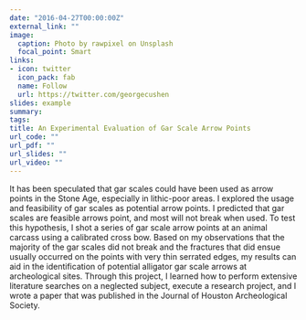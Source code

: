 ```yaml
---
date: "2016-04-27T00:00:00Z"
external_link: ""
image:
  caption: Photo by rawpixel on Unsplash
  focal_point: Smart
links:
- icon: twitter
  icon_pack: fab
  name: Follow
  url: https://twitter.com/georgecushen
slides: example
summary: 
tags:
title: An Experimental Evaluation of Gar Scale Arrow Points
url_code: ""
url_pdf: ""
url_slides: ""
url_video: ""
---
```


It has been speculated that gar scales could have been used as arrow points in the Stone Age, especially in lithic-poor areas. I explored the usage and feasibility of gar scales as potential arrow points. I predicted that gar scales are feasible arrows point, and most will not break when used. To test this hypothesis, I shot a series of gar scale arrow points at an animal carcass using a calibrated cross bow. Based on my observations that the majority of the gar scales did not break and the fractures that did ensue usually occurred on the points with very thin serrated edges, my results can aid in the identification of potential alligator gar scale arrows at archeological sites. Through this project, I learned how to perform extensive literature searches on a neglected subject, execute a research project, and I wrote a paper that was published in the Journal of Houston Archeological Society.

